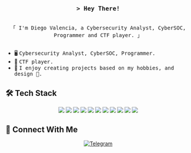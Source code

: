 

<!-- Intro  -->
<h3 align="center">
        <samp>&gt; Hey There!
        </samp>
</h3>


<p align="center"> 
  <samp>
    <br>
    「 
I'm Diego Valencia, a Cybersecurity Analyst, CyberSOC, Programmer and CTF player. 」
    <br>
    <br>
  </samp>
</p>

<!-- <img align="right" src="pd.png" width="40%"> -->
 
- 🖥️ <samp>Cybersecurity Analyst, CyberSOC, Programmer.</samp>
- 🚩 <samp>CTF player.</samp>
- 🔧 <samp>I enjoy creating projects based on my hobbies, and design 🎨.</samp>

 
## 🛠 Tech Stack
<p align="center">
  
  <img src="https://img.shields.io/badge/CMake-%23008FBA.svg?style=for-the-badge&logo=cmake&logoColor=white">
  <img src="https://img.shields.io/badge/python-%2314354C.svg?style=for-the-badge&logo=python&logoColor=white">
  <img src="https://img.shields.io/badge/shell_script-%23121011.svg?style=for-the-badge&logo=gnu-bash&logoColor=white">
  <img src="https://img.shields.io/badge/AWS-%23FF9900.svg?style=for-the-badge&logo=amazon-aws&logoColor=white">
  <img src="https://img.shields.io/badge/apache-%23D42029.svg?style=for-the-badge&logo=apache&logoColor=white">
  <img src="https://img.shields.io/badge/docker-%230db7ed.svg?style=for-the-badge&logo=docker&logoColor=white">
  <img src="https://img.shields.io/badge/git-%23F05033.svg?style=for-the-badge&logo=git&logoColor=white">
  <img src="https://img.shields.io/badge/-Arduino-00979D?style=for-the-badge&logo=Arduino&logoColor=white">
  <img src="https://img.shields.io/badge/-Raspberry_Pi-C51A4A?style=for-the-badge&logo=Raspberry-Pi">
  <img src="https://img.shields.io/badge/PowerShell-%235391FE.svg?style=for-the-badge&logo=powershell&logoColor=white">
  <img src="https://img.shields.io/badge/C-%2300599C.svg?style=for-the-badge&logo=c&logoColor=white">

</p>

## 🤝 Connect With Me
<p align="center">
  <a href="https://www.linkedin.com/in/diego-valencia-molina"><img alt="Telegram" src="https://img.shields.io/badge/Linkedin-0A66C2?style=for-the-badge&labelColor=0A66C2&logo=linkedin&logoColor=FFFFFF"></a>
</p>
